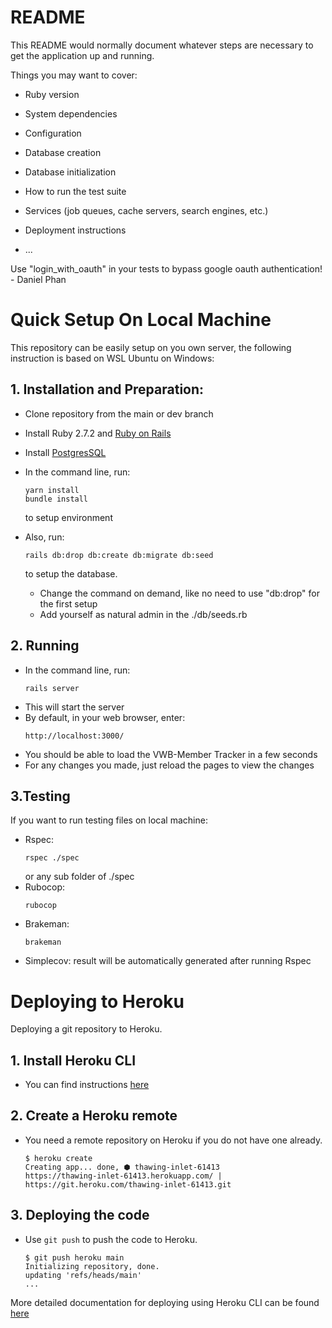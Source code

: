 # README

This README would normally document whatever steps are necessary to get the
application up and running.

Things you may want to cover:

* Ruby version

* System dependencies

* Configuration

* Database creation

* Database initialization

* How to run the test suite

* Services (job queues, cache servers, search engines, etc.)

* Deployment instructions

* ...

Use "login_with_oauth" in your tests to bypass google oauth authentication! - Daniel Phan

# Quick Setup On Local Machine
This repository can be easily setup on you own server, the following instruction is based on WSL Ubuntu on Windows:
## 1. Installation and Preparation:
- Clone repository from the main or dev branch
- Install Ruby 2.7.2 and [Ruby on Rails](https://guides.rubyonrails.org/getting_started.html)
- Install [PostgresSQL](https://www.postgresql.org/download/)
- In the command line, run:
    ```
    yarn install
    bundle install
    ```
    to setup environment
- Also, run:
    ```
    rails db:drop db:create db:migrate db:seed
    ```
    to setup the database.
    
    - Change the command on demand, like no need to use "db:drop" for the first setup
    - Add yourself as natural admin in the ./db/seeds.rb
## 2. Running
- In the command line, run:
    ```
    rails server
    ```
- This will start the server
- By default, in your web browser, enter:
    ```
    http://localhost:3000/
    ```
- You should be able to load the VWB-Member Tracker in a few seconds
- For any changes you made, just reload the pages to view the changes
## 3.Testing
If you want to run testing files on local machine:

- Rspec:
    ```
    rspec ./spec
    ```
    or any sub folder of ./spec
- Rubocop:
    ```
    rubocop
    ```
- Brakeman:
    ```
    brakeman
    ```
- Simplecov: result will be automatically generated after running Rspec

# Deploying to Heroku
Deploying a git repository to Heroku.
## 1. Install Heroku CLI
- You can find instructions [here](https://devcenter.heroku.com/articles/heroku-cli#download-and-install)
## 2. Create a Heroku remote
- You need a remote repository on Heroku if you do not have one already.
    ```
    $ heroku create
    Creating app... done, ⬢ thawing-inlet-61413
    https://thawing-inlet-61413.herokuapp.com/ | https://git.heroku.com/thawing-inlet-61413.git
    ```
## 3. Deploying the code
- Use ```git push``` to push the code to Heroku.
    ```
    $ git push heroku main
    Initializing repository, done.
    updating 'refs/heads/main'
    ...
    ```
More detailed documentation for deploying using Heroku CLI can be found [here](https://devcenter.heroku.com/articles/git#prerequisites-install-git-and-the-heroku-cli)
